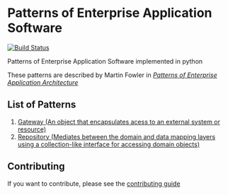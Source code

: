 Patterns of Enterprise Application Software
===========================================

[![Build Status](https://travis-ci.org/IuryAlves/EnterprisePatterns.svg?branch=master)](https://travis-ci.org/IuryAlves/EnterprisePatterns)

Patterns of Enterprise Application Software implemented in python

These patterns are described by Martin Fowler in [*Patterns of Enterprise Application Architecture*](http://www.goodreads.com/book/show/70156.Patterns_of_Enterprise_Application_Architecture)


## List of Patterns

1. [Gateway (An object that encapsulates acess to an external system or resource)](gateway/README.md)
2. [Repository (Mediates between the domain and data mapping layers using a collection-like interface for accessing domain objects)](repository/README.md)



## Contributing

If you want to contribute, please see the [contributing guide](CONTRIBUTING.md)
